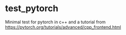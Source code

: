 # test_pytorch

Minimal test for pytorch in c++ and a tutorial from <https://pytorch.org/tutorials/advanced/cpp_frontend.html>
